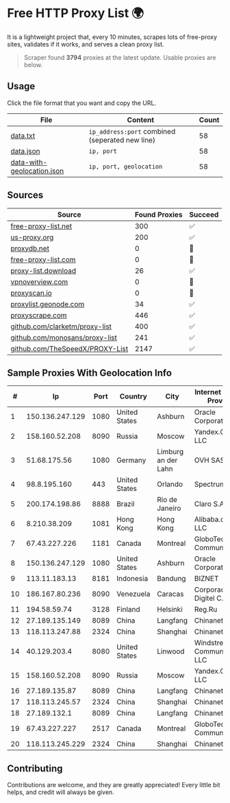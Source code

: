 
# Free HTTP Proxy List 🌍

It is a lightweight project that, every 10 minutes, scrapes lots of free-proxy sites, validates if it works, and serves a clean proxy list.


> Scraper found **3794** proxies at the latest update. Usable proxies are below.

## Usage

Click the file format that you want and copy the URL.


|File|Content|Count|
|----|-------|-----|
|[data.txt](https://raw.githubusercontent.com/themiralay/Proxy-List-World/master/data.txt)|`ip_address:port` combined (seperated new line)|58|
|[data.json](https://raw.githubusercontent.com/themiralay/Proxy-List-World/master/data.json)|`ip, port`|58|
|[data-with-geolocation.json](https://raw.githubusercontent.com/themiralay/Proxy-List-World/master/data-with-geolocation.json)|`ip, port, geolocation`|58|

## Sources

|Source|Found Proxies|Succeed|
|------|-------------|-------|
|[free-proxy-list.net](https://free-proxy-list.net)|300|✅|
|[us-proxy.org](https://www.us-proxy.org)|200|✅|
|[proxydb.net](http://proxydb.net)|0|🚫|
|[free-proxy-list.com](https://free-proxy-list.com/?page=&port=&type%5B%5D=http&type%5B%5D=https&up_time=0&search=Search)|0|🚫|
|[proxy-list.download](https://www.proxy-list.download/HTTP)|26|✅|
|[vpnoverview.com](https://vpnoverview.com/privacy/anonymous-browsing/free-proxy-servers)|0|🚫|
|[proxyscan.io](https://www.proxyscan.io)|0|🚫|
|[proxylist.geonode.com](https://proxylist.geonode.com/api/proxy-list?limit=300&page=1&sort_by=lastChecked&sort_type=desc&protocols=http,https)|34|✅|
|[proxyscrape.com](https://api.proxyscrape.com/v2/?request=displayproxies&protocol=http&timeout=10000&country=all&ssl=all&anonymity=all)|446|✅|
|[github.com/clarketm/proxy-list](https://raw.githubusercontent.com/clarketm/proxy-list/master/proxy-list-raw.txt)|400|✅|
|[github.com/monosans/proxy-list](https://raw.githubusercontent.com/monosans/proxy-list/main/proxies/http.txt)|241|✅|
|[github.com/TheSpeedX/PROXY-List](https://raw.githubusercontent.com/TheSpeedX/PROXY-List/master/http.txt)|2147|✅|


## Sample Proxies With Geolocation Info

|#|Ip|Port|Country|City|Internet Service Provider|
|-|--|----|-------|----|-------------------------|
|1|150.136.247.129|1080|United States|Ashburn|Oracle Corporation|
|2|158.160.52.208|8090|Russia|Moscow|Yandex.Cloud LLC|
|3|51.68.175.56|1080|Germany|Limburg an der Lahn|OVH SAS|
|4|98.8.195.160|443|United States|Orlando|Spectrum|
|5|200.174.198.86|8888|Brazil|Rio de Janeiro|Claro S.A|
|6|8.210.38.209|1081|Hong Kong|Hong Kong|Alibaba.com LLC|
|7|67.43.227.226|1181|Canada|Montreal|GloboTech Communications|
|8|150.136.247.129|1080|United States|Ashburn|Oracle Corporation|
|9|113.11.183.13|8181|Indonesia|Bandung|BIZNET|
|10|186.167.80.236|8090|Venezuela|Caracas|Corporacion Digitel C.A|
|11|194.58.59.74|3128|Finland|Helsinki|Reg.Ru|
|12|27.189.135.149|8089|China|Langfang|Chinanet|
|13|118.113.247.88|2324|China|Shanghai|Chinanet|
|14|40.129.203.4|8080|United States|Linwood|Windstream Communications LLC|
|15|158.160.52.208|8090|Russia|Moscow|Yandex.Cloud LLC|
|16|27.189.135.87|8089|China|Langfang|Chinanet|
|17|118.113.245.57|2324|China|Shanghai|Chinanet|
|18|27.189.132.1|8089|China|Langfang|Chinanet|
|19|67.43.227.227|2517|Canada|Montreal|GloboTech Communications|
|20|118.113.245.229|2324|China|Shanghai|Chinanet|



## Contributing

Contributions are welcome, and they are greatly appreciated! Every
little bit helps, and credit will always be given.

